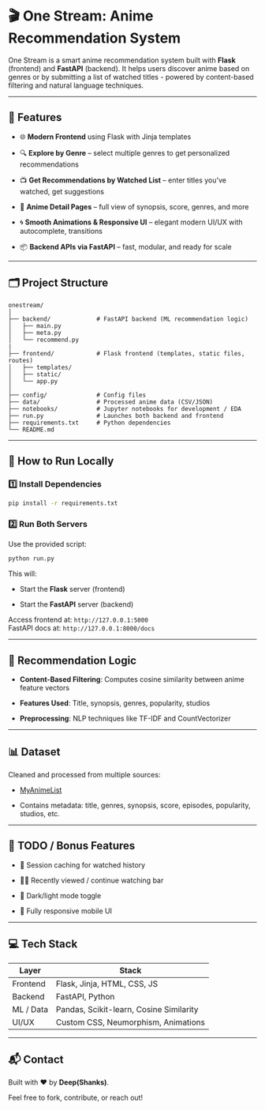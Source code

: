 # 🎬 One Stream: Anime Recommendation System

One Stream is a smart anime recommendation system built with **Flask** (frontend) and **FastAPI** (backend). It helps users discover anime based on genres or by submitting a list of watched titles - powered by content-based filtering and natural language techniques.

---

## 🚀 Features

- 🌐 **Modern Frontend** using Flask with Jinja templates

- 🔍 **Explore by Genre** – select multiple genres to get personalized recommendations

- 📺 **Get Recommendations by Watched List** – enter titles you've watched, get suggestions

- 📄 **Anime Detail Pages** – full view of synopsis, score, genres, and more

- 🌀 **Smooth Animations & Responsive UI** – elegant modern UI/UX with autocomplete, transitions

- 📦 **Backend APIs via FastAPI** – fast, modular, and ready for scale

---

## 🗂️ Project Structure

```
onestream/
│
├── backend/             # FastAPI backend (ML recommendation logic)
│   ├── main.py
│   ├── meta.py
│   └── recommend.py
|
├── frontend/            # Flask frontend (templates, static files, routes)
│   ├── templates/
│   ├── static/
│   └── app.py
│
├── config/              # Config files 
├── data/                # Processed anime data (CSV/JSON)
├── notebooks/           # Jupyter notebooks for development / EDA
├── run.py               # Launches both backend and frontend
├── requirements.txt     # Python dependencies
└── README.md            
```

---

## 🧪 How to Run Locally

### 1️⃣ Install Dependencies
```bash
pip install -r requirements.txt
```

### 2️⃣ Run Both Servers
Use the provided script:

```bash
python run.py
```

This will:

- Start the **Flask** server (frontend)

- Start the **FastAPI** server (backend)

Access frontend at: `http://127.0.0.1:5000`  
FastAPI docs at: `http://127.0.0.1:8000/docs`

---

## 🤖 Recommendation Logic


- **Content-Based Filtering**: Computes cosine similarity between anime feature vectors

- **Features Used**: Title, synopsis, genres, popularity, studios

- **Preprocessing**: NLP techniques like TF-IDF and CountVectorizer

---

## 📊 Dataset

Cleaned and processed from multiple sources:

- [MyAnimeList](https://myanimelist.net/)

- Contains metadata: title, genres, synopsis, score, episodes, popularity, studios, etc.

---

## 📌 TODO / Bonus Features


- 🧠 Session caching for watched history

- 🕵️‍♂️ Recently viewed / continue watching bar

- 🌙 Dark/light mode toggle

- 📱 Fully responsive mobile UI



---

## 💻 Tech Stack

| Layer     | Stack        |
|-----------|--------------|
| Frontend  | Flask, Jinja, HTML, CSS, JS |
| Backend   | FastAPI, Python |
| ML / Data | Pandas, Scikit-learn, Cosine Similarity |
| UI/UX     | Custom CSS, Neumorphism, Animations |

---

## 📬 Contact

Built with ❤️ by **Deep(Shanks)**.

Feel free to fork, contribute, or reach out!
